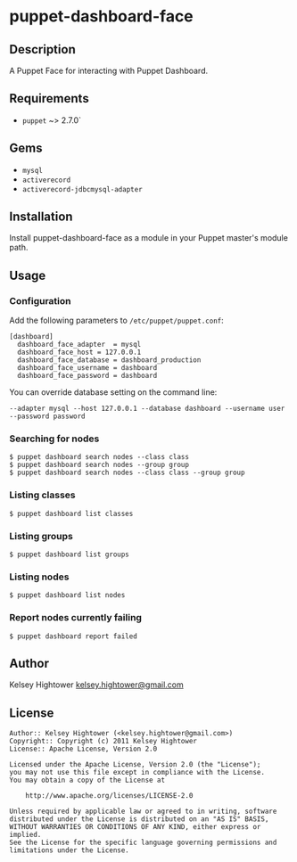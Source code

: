 puppet-dashboard-face
=====================

Description
-----------

A Puppet Face for interacting with Puppet Dashboard.

Requirements
------------

* `puppet` ~> 2.7.0`

## Gems
* `mysql`
* `activerecord`
* `activerecord-jdbcmysql-adapter`

Installation
------------

Install puppet-dashboard-face as a module in your Puppet master's module path.

Usage
-----

### Configuration ###    
Add the following parameters to `/etc/puppet/puppet.conf`:

    [dashboard]
      dashboard_face_adapter  = mysql
      dashboard_face_host = 127.0.0.1
      dashboard_face_database = dashboard_production
      dashboard_face_username = dashboard
      dashboard_face_password = dashboard
      
You can override database setting on the command line:

    --adapter mysql --host 127.0.0.1 --database dashboard --username user --password password

### Searching for nodes ###

    $ puppet dashboard search nodes --class class
    $ puppet dashboard search nodes --group group
    $ puppet dashboard search nodes --class class --group group

### Listing classes ###

    $ puppet dashboard list classes
    
### Listing groups ###

    $ puppet dashboard list groups
    
### Listing nodes ###

    $ puppet dashboard list nodes
    
### Report nodes currently failing ###

    $ puppet dashboard report failed

Author
------

Kelsey Hightower <kelsey.hightower@gmail.com>


License
-------

    Author:: Kelsey Hightower (<kelsey.hightower@gmail.com>)
    Copyright:: Copyright (c) 2011 Kelsey Hightower
    License:: Apache License, Version 2.0

    Licensed under the Apache License, Version 2.0 (the "License");
    you may not use this file except in compliance with the License.
    You may obtain a copy of the License at

        http://www.apache.org/licenses/LICENSE-2.0

    Unless required by applicable law or agreed to in writing, software
    distributed under the License is distributed on an "AS IS" BASIS,
    WITHOUT WARRANTIES OR CONDITIONS OF ANY KIND, either express or implied.
    See the License for the specific language governing permissions and
    limitations under the License.
